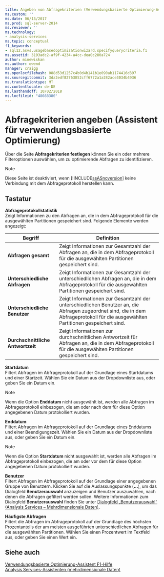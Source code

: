 ```yaml
---
title: Angeben von Abfragekriterien (Verwendungsbasierte Optimierung-Assistent) | Microsoft-Dokumentation
ms.custom: ''
ms.date: 06/13/2017
ms.prod: sql-server-2014
ms.reviewer: ''
ms.technology:
- analysis-services
ms.topic: conceptual
f1_keywords:
- sql12.asvs.usagebasedoptimizationwizard.specifyquerycriteria.f1
ms.assetid: 3193adc2-af9f-4234-a4cc-dea0c280a724
author: minewiskan
ms.author: owend
manager: craigg
ms.openlocfilehash: 088d53d1257c4b0d4b141b1e090ab1174416d397
ms.sourcegitcommit: 3da2edf82763852cff6772a1a282ace3034b4936
ms.translationtype: MT
ms.contentlocale: de-DE
ms.lasthandoff: 10/02/2018
ms.locfileid: "48088380"
---
```

# <a name="specify-query-criteria-usage-based-optimization-wizard"></a>Abfragekriterien angeben (Assistent für verwendungsbasierte Optimierung)
  Über die Seite **Abfragekriterien festlegen** können Sie ein oder mehrere Filteroptionen auswählen, um zu optimierende Abfragen zu identifizieren.  
  
> [!NOTE]  
>  Diese Seite ist deaktiviert, wenn [!INCLUDE[ssASnoversion](../includes/ssasnoversion-md.md)] keine Verbindung mit dem Abfrageprotokoll herstellen kann.  
  
## <a name="options"></a>Tastatur  
 **Abfrageprotokollstatistik**  
 Zeigt Informationen zu den Abfragen an, die in dem Abfrageprotokoll für die ausgewählten Partitionen gespeichert sind. Folgende Elemente werden angezeigt:  
  
|Begriff|Definition|  
|----------|----------------|  
|**Abfragen gesamt**|Zeigt Informationen zur Gesamtzahl der Abfragen an, die in dem Abfrageprotokoll für die ausgewählten Partitionen gespeichert sind.|  
|**Unterschiedliche Abfragen**|Zeigt Informationen zur Gesamtzahl der unterschiedlichen Abfragen an, die in dem Abfrageprotokoll für die ausgewählten Partitionen gespeichert sind.|  
|**Unterschiedliche Benutzer**|Zeigt Informationen zur Gesamtzahl der unterschiedlichen Benutzer an, die Abfragen zugeordnet sind, die in dem Abfrageprotokoll für die ausgewählten Partitionen gespeichert sind.|  
|**Durchschnittliche Antwortzeit**|Zeigt Informationen zur durchschnittlichen Antwortzeit für Abfragen an, die in dem Abfrageprotokoll für die ausgewählten Partitionen gespeichert sind.|  
  
 **Startdatum**  
 Filtert Abfragen im Abfrageprotokoll auf der Grundlage eines Startdatums und einer Startzeit. Wählen Sie ein Datum aus der Dropdownliste aus, oder geben Sie ein Datum ein.  
  
> [!NOTE]  
>  Wenn die Option **Enddatum** nicht ausgewählt ist, werden alle Abfragen im Abfrageprotokoll einbezogen, die am oder nach dem für diese Option angegebenen Datum protokolliert wurden.  
  
 **Enddatum**  
 Filtert Abfragen im Abfrageprotokoll auf der Grundlage eines Enddatums und einer Beendigungszeit. Wählen Sie ein Datum aus der Dropdownliste aus, oder geben Sie ein Datum ein.  
  
> [!NOTE]  
>  Wenn die Option **Startdatum** nicht ausgewählt ist, werden alle Abfragen im Abfrageprotokoll einbezogen, die am oder vor dem für diese Option angegebenen Datum protokolliert wurden.  
  
 **Benutzer**  
 Filtert Abfragen im Abfrageprotokoll auf der Grundlage einer angegebenen Gruppe von Benutzern. Klicken Sie auf die Auslassungspunkte (**...**), um das Dialogfeld **Benutzerauswahl** anzuzeigen und Benutzer auszuwählen, nach denen die Abfragen gefiltert werden sollen. Weitere Informationen zum Dialogfeld **Benutzerauswahl** finden Sie unter [Dialogfeld „Benutzerauswahl“ &#40;Analysis Services – Mehrdimensionale Daten&#41;](user-selection-dialog-box-analysis-services-multidimensional-data.md).  
  
 **Häufigste Abfragen**  
 Filtert die Abfragen im Abfrageprotokoll auf der Grundlage des höchsten Prozentanteils der am meisten ausgeführten unterschiedlichen Abfragen für die ausgewählten Partitionen. Wählen Sie einen Prozentwert im Textfeld aus, oder geben Sie einen Wert ein.  
  
## <a name="see-also"></a>Siehe auch  
 [Verwendungsbasierte Optimierung-Assistent F1-Hilfe](usage-based-optimization-wizard-f1-help.md)   
 [Analysis Services-Assistenten &#40;mehrdimensionale Daten&#41;](analysis-services-wizards-multidimensional-data.md)  
  
  
